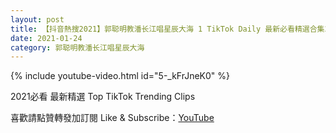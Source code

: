 ```yaml
---
layout: post
title: 【抖音熱搜2021】郭聪明教潘长江唱星辰大海 1 TikTok Daily 最新必看精選合集2021 01 24
date: 2021-01-24
category: 郭聪明教潘长江唱星辰大海
---
```


{% include youtube-video.html id="5-_kFrJneK0" %}

2021必看 最新精選 Top TikTok Trending Clips

喜歡請點贊轉發加訂閱 Like & Subscribe：[YouTube](https://www.youtube.com/channel/UCAoR7VcanIPd04uEq_GIylA/videos)

